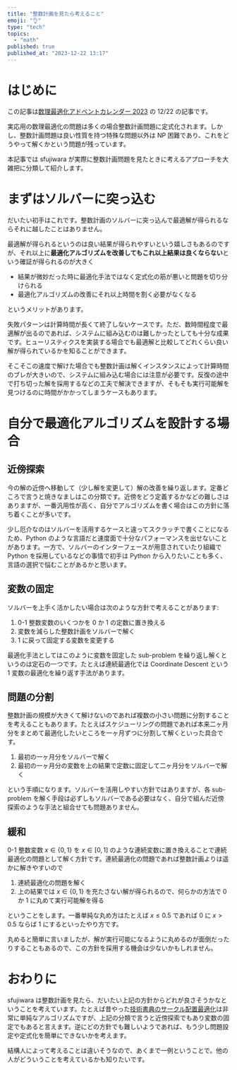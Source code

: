 ```yaml
---
title: "整数計画を見たら考えること"
emoji: "👌"
type: "tech"
topics:
  - "math"
published: true
published_at: "2023-12-22 13:17"
---
```


# はじめに

この記事は[数理最適化アドベントカレンダー 2023](https://qiita.com/advent-calendar/2023/mathematical-optimization) の 12/22 の記事です。

実応用の数理最適化の問題は多くの場合整数計画問題に定式化されます。しかし、整数計画問題は良い性質を持つ特殊な問題以外は NP 困難であり、これをどうやって解くかという問題が残っています。

本記事では sfujiwara が実際に整数計画問題を見たときに考えるアプローチを大雑把に分類して紹介します。

# まずはソルバーに突っ込む

だいたい初手はこれです。整数計画のソルバーに突っ込んで最適解が得られるならそれに越したことはありません。

最適解が得られるというのは良い結果が得られやすいという嬉しさもあるのですが、それ以上に**最適化アルゴリズムを改善してもこれ以上結果は良くならない**という確証が得られるのが大きく

- 結果が微妙だった時に最適化手法ではなく定式化の筋が悪いと問題を切り分けられる
- 最適化アルゴリズムの改善にそれ以上時間を割く必要がなくなる

というメリットがあります。

失敗パターンは計算時間が長くて終了しないケースです。ただ、数時間程度で最適解が出るのであれば、システムに組み込むのは難しかったとしても十分な成果です。ヒューリスティクスを実装する場合でも最適解と比較してどれくらい良い解が得られているかを知ることができます。

そこそこの速度で解けた場合でも整数計画は解くインスタンスによって計算時間のブレが大きいので、システムに組み込む場合には注意が必要です。反復の途中で打ち切った解を採用するなどの工夫で解決できますが、そもそも実行可能解を見つけるのに時間がかかってしまうケースもあります。

# 自分で最適化アルゴリズムを設計する場合

## 近傍探索

今の解の近傍へ移動して（少し解を変更して）解の改善を繰り返します。定番どころで言うと焼きなましはこの分類です。近傍をどう定義するかなどの難しさはありますが、一番汎用性が高く、自分でアルゴリズムを書く場合はこの方針に落ち着くことが多いです。

少し厄介なのはソルバーを活用するケースと違ってスクラッチで書くことになるため、Python のような言語だと速度面で十分なパフォーマンスを出せないことがあります。一方で、ソルバーのインターフェースが用意されていたり組織で Python を採用しているなどの事情で初手は Python から入りたいことも多く、言語の選択で悩むことがあるかと思います。

## 変数の固定

ソルバーを上手く活かしたい場合は次のような方針で考えることがあります:

1. 0-1 整数変数のいくつかを 0 か 1 の定数に置き換える
2. 変数を減らした整数計画をソルバーで解く
3. 1 に戻って固定する変数を変更する

最適化手法としてはこのように変数を固定した sub-problem を繰り返し解くというのは定石の一つです。たとえば連続最適化では Coordinate Descent という 1 変数の最適化を繰り返す手法があります。

## 問題の分割

整数計画の規模が大きくて解けないのであれば複数の小さい問題に分割することを考えることもあります。たとえばスケジューリングの問題であれば本来二ヶ月分をまとめて最適化したいところを一ヶ月ずつに分割して解くといった具合です。

1. 最初の一ヶ月分をソルバーで解く
2. 最初の一ヶ月分の変数を上の結果で定数に固定して二ヶ月分をソルバーで解く

という手順になります。ソルバーを活用しやすい方針ではありますが、各 sub-problem を解く手段は必ずしもソルバーである必要はなく、自分で組んだ近傍探索のような手法と組合せても問題ありません。

## 緩和

0-1 整数変数 $x \in \{ 0, 1 \}$ を $x \in [ 0, 1 ]$ のような連続変数に置き換えることで連続最適化の問題として解く方針です。連続最適化の問題であれば整数計画よりは遥かに解きやすいので

1. 連続最適化の問題を解く
2. 上の結果では $x \in \{ 0, 1 \}$ を充たさない解が得られるので、何らかの方法で 0 か 1 に丸めて実行可能解を得る

ということをします。一番単純な丸め方はたとえば $x \leq 0.5$ であれば 0 に $x > 0.5$ ならば 1 にするといったやり方です。

丸めると簡単に言いましたが、解が実行可能になるように丸めるのが面倒だったりすることもあるので、この方針を採用する機会は少ないかもしれません。

# おわりに

sfujiwara は整数計画を見たら、だいたい上記の方針からどれが良さそうかなということを考えています。たとえば昔やった[技術書典のサークル配置最適化](https://blog.techbookfest.org/2018/08/20/seat-optimization/)は非常に単純なアルゴリズムですが、上記の分類で言うと近傍探索でもあり変数の固定でもあると言えます。逆にどの方針でも難しいようであれば、もう少し問題設定や定式化を簡単にできないかを考えます。

結構人によって考えることは違いそうなので、あくまで一例ということで。他の人がどういうことを考えているかも知りたいです。
